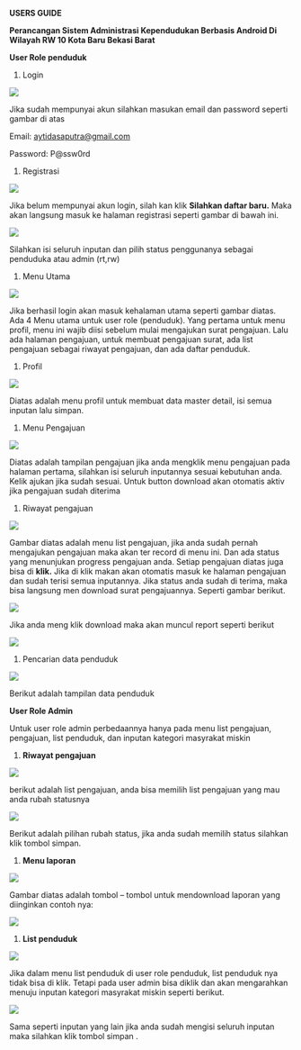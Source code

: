 ﻿**USERS GUIDE**

**Perancangan Sistem Administrasi Kependudukan Berbasis Android Di Wilayah RW 10 Kota Baru Bekasi Barat**

**User Role penduduk**

1. Login

![](https://raw.githubusercontent.com/aytidasaputra/images/main/Aspose.Words.706953d9-f99c-412d-97c5-8ed04d1bc1d7.001.png)

Jika sudah mempunyai akun silahkan masukan email dan password seperti gambar di atas

Email: <aytidasaputra@gmail.com>

Password: P@ssw0rd

1. Registrasi

![](https://raw.githubusercontent.com/aytidasaputra/images/main/Aspose.Words.706953d9-f99c-412d-97c5-8ed04d1bc1d7.001.png)

Jika belum mempunyai akun login, silah kan klik **Silahkan daftar baru.** Maka akan langsung masuk ke halaman registrasi seperti gambar di bawah ini.

![](https://raw.githubusercontent.com/aytidasaputra/images/main/Aspose.Words.706953d9-f99c-412d-97c5-8ed04d1bc1d7.003.png)

Silahkan isi seluruh inputan dan pilih status penggunanya sebagai penduduka atau admin (rt,rw)

1. Menu Utama

![](https://raw.githubusercontent.com/aytidasaputra/images/main/Aspose.Words.706953d9-f99c-412d-97c5-8ed04d1bc1d7.004.png)

Jika berhasil login akan masuk kehalaman utama seperti gambar diatas. Ada 4 Menu utama untuk user role (penduduk). Yang pertama untuk menu profil, menu ini wajib diisi sebelum mulai mengajukan surat pengajuan. Lalu ada halaman pengajuan, untuk membuat pengajuan surat, ada list pengajuan sebagai riwayat pengajuan, dan ada daftar penduduk.

1. Profil

![](https://raw.githubusercontent.com/aytidasaputra/images/main/Aspose.Words.706953d9-f99c-412d-97c5-8ed04d1bc1d7.005.png)

Diatas adalah menu profil untuk membuat data master detail, isi semua inputan lalu simpan.

1. Menu Pengajuan

![](https://raw.githubusercontent.com/aytidasaputra/images/main/Aspose.Words.706953d9-f99c-412d-97c5-8ed04d1bc1d7.006.png)

Diatas adalah tampilan pengajuan jika anda mengklik menu pengajuan pada halaman pertama, silahkan isi seluruh inputannya sesuai kebutuhan anda. Kelik ajukan jika sudah sesuai. Untuk button download akan otomatis aktiv jika pengajuan sudah diterima

1. Riwayat pengajuan

![](https://raw.githubusercontent.com/aytidasaputra/images/main/Aspose.Words.706953d9-f99c-412d-97c5-8ed04d1bc1d7.007.png)

Gambar diatas adalah menu list pengajuan, jika anda sudah pernah mengajukan pengajuan maka akan ter record di menu ini. Dan ada status yang menunjukan progress pengajuan anda. Setiap pengajuan diatas juga bisa di **klik.**  Jika di klik makan akan otomatis masuk ke halaman pengajuan dan sudah terisi semua inputannya. Jika status anda sudah di terima, maka bisa langsung men download surat pengajuannya. Seperti gambar berikut.

![](https://raw.githubusercontent.com/aytidasaputra/images/main/Aspose.Words.706953d9-f99c-412d-97c5-8ed04d1bc1d7.008.png)

Jika anda meng klik download maka akan muncul report seperti berikut

![](https://raw.githubusercontent.com/aytidasaputra/images/main/Aspose.Words.706953d9-f99c-412d-97c5-8ed04d1bc1d7.009.png)

1. Pencarian data penduduk

![](https://raw.githubusercontent.com/aytidasaputra/images/main/Aspose.Words.706953d9-f99c-412d-97c5-8ed04d1bc1d7.010.png)

Berikut adalah tampilan data penduduk

**User Role Admin**

Untuk user role admin perbedaannya hanya pada menu list pengajuan, pengajuan, list penduduk, dan inputan kategori masyrakat miskin

1. **Riwayat pengajuan**

![](https://raw.githubusercontent.com/aytidasaputra/images/main/Aspose.Words.706953d9-f99c-412d-97c5-8ed04d1bc1d7.011.png)

berikut adalah list pengajuan, anda bisa memilih list pengajuan yang mau anda rubah statusnya

![](https://raw.githubusercontent.com/aytidasaputra/images/main/Aspose.Words.706953d9-f99c-412d-97c5-8ed04d1bc1d7.012.png)

Berikut adalah pilihan rubah status, jika anda sudah memilih status silahkan klik tombol simpan.

1. **Menu laporan**

![](https://github.com/aytidasaputra/images/blob/main/Aspose.Words.706953d9-f99c-412d-97c5-8ed04d1bc1d7.013.png)

Gambar diatas adalah tombol – tombol untuk mendownload laporan yang diinginkan contoh nya:

![](https://raw.githubusercontent.com/aytidasaputra/images/main/Aspose.Words.706953d9-f99c-412d-97c5-8ed04d1bc1d7.014.png)

1. **List penduduk**

![](https://raw.githubusercontent.com/aytidasaputra/images/main/Aspose.Words.706953d9-f99c-412d-97c5-8ed04d1bc1d7.015.png)

Jika dalam menu list penduduk di user role penduduk, list penduduk nya tidak bisa di klik. Tetapi pada user admin bisa diklik dan akan mengarahkan menuju inputan kategori masyrakat miskin seperti berikut.

![](https://raw.githubusercontent.com/aytidasaputra/images/main/Aspose.Words.706953d9-f99c-412d-97c5-8ed04d1bc1d7.016.png)

Sama seperti inputan yang lain jika anda sudah mengisi seluruh inputan maka silahkan klik tombol simpan .
